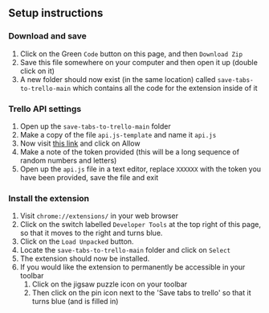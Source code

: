 ## Setup instructions

### Download and save

1. Click on the Green `Code` button on this page, and then `Download Zip`
2. Save this file somewhere on your computer and then open it up (double click on it)
3. A new folder should now exist (in the same location) called `save-tabs-to-trello-main` which contains all the code for the extension inside of it

### Trello API settings

1. Open up the `save-tabs-to-trello-main` folder
2. Make a copy of the file `api.js-template` and name it `api.js`
3. Now visit [this link](https://trello.com/1/authorize?expiration=never&scope=read,write,account&response_type=token&key=136d43afb4bd6e49971a92a613ffddaf) and click on Allow
4. Make a note of the token provided (this will be a long sequence of random numbers and letters)
5. Open up the `api.js` file in a text editor, replace `XXXXXX` with the token you have been provided, save the file and exit

### Install the extension

1. Visit `chrome://extensions/` in your web browser
2. Click on the switch labelled `Developer Tools` at the top right of this page, so that it moves to the right and turns blue.
3. Click on the `Load Unpacked` button.
4. Locate the `save-tabs-to-trello-main` folder and click on `Select`
5. The extension should now be installed.
6. If you would like the extension to permanently be accessible in your toolbar
   1. Click on the jigsaw puzzle icon on your toolbar
   2. Then click on the pin icon next to the 'Save tabs to trello' so that it turns blue (and is filled in)
